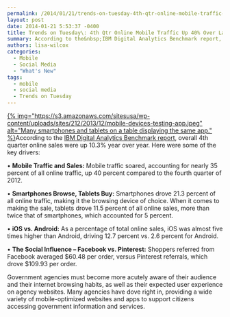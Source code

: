 ```yaml
---
permalink: /2014/01/21/trends-on-tuesday-4th-qtr-online-mobile-traffic-up-40-over-last-year/
layout: post
date: 2014-01-21 5:53:37 -0400
title: Trends on Tuesday\: 4th Qtr Online Mobile Traffic Up 40% Over Last Year
summary: According to the&nbsp;IBM Digital Analytics Benchmark report, overall 4th quarter online sales were up 10.3% year over year. Here were some of the key drivers\: &bull;&nbsp;Mobile Traffic and Sales\:&nbsp;Mobile traffic soared, accounting for nearly 35 percent of all online traffic, up 40
authors: lisa-wilcox
categories:
  - Mobile
  - Social Media
  - "What's New"
tags:
  - mobile
  - social media
  - Trends on Tuesday
---
```


[{% img="https://s3.amazonaws.com/sitesusa/wp-content/uploads/sites/212/2013/12/mobile-devices-testing-app.jpeg" alt="Many smartphones and tablets on a table displaying the same app." %}](https://s3.amazonaws.com/sitesusa/wp-content/uploads/sites/212/2013/12/mobile-devices-testing-app.jpeg)According to the [IBM Digital Analytics Benchmark report](http://www-01.ibm.com/software/marketing-solutions/benchmark-hub/), overall 4th quarter online sales were up 10.3% year over year. Here were some of the key drivers:

• **Mobile Traffic and Sales:** Mobile traffic soared, accounting for nearly 35 percent of all online traffic, up 40 percent compared to the fourth quarter of 2012.

• **Smartphones Browse, Tablets Buy:** Smartphones drove 21.3 percent of all online traffic, making it the browsing device of choice. When it comes to making the sale, tablets drove 11.5 percent of all online sales, more than twice that of smartphones, which accounted for 5 percent.

• **iOS vs. Android:** As a percentage of total online sales, iOS was almost five times higher than Android, driving 12.7 percent vs. 2.6 percent for Android.

• **The Social Influence &#8211; Facebook vs. Pinterest:** Shoppers referred from Facebook averaged $60.48 per order, versus Pinterest referrals, which drove $109.93 per order.

Government agencies must become more acutely aware of their audience and their internet browsing habits, as well as their expected user experience on agency websites. Many agencies have dove right in, providing a wide variety of mobile-optimized websites and apps to support citizens accessing government information and services.
